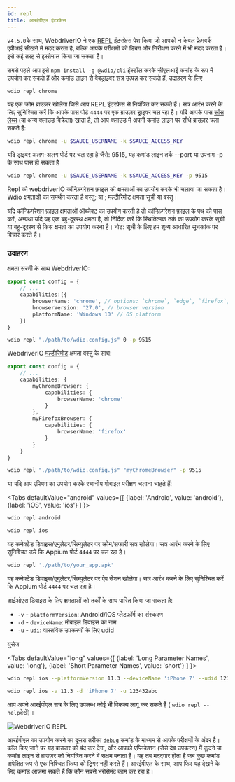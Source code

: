 ```yaml
---
id: repl
title: आरईपीएल इंटरफ़ेस
---
```


`v4.5.0`के साथ, WebdriverIO ने एक [REPL](https://en.wikipedia.org/wiki/Read%E2%80%93eval%E2%80%93print_loop) इंटरफ़ेस पेश किया जो आपको न केवल फ्रेमवर्क एपीआई सीखने में मदद करता है, बल्कि आपके परीक्षणों को डिबग और निरीक्षण करने में भी मदद करता है। इसे कई तरह से इस्तेमाल किया जा सकता है।

सबसे पहले आप इसे `npm install -g @wdio/cli` इंस्टॉल करके सीएलआई कमांड के रूप में उपयोग कर सकते हैं और कमांड लाइन से वेबड्राइवर सत्र उत्पन्न कर सकते हैं, उदाहरण के लिए

```sh
wdio repl chrome
```

यह एक क्रोम ब्राउज़र खोलेगा जिसे आप REPL इंटरफ़ेस से नियंत्रित कर सकते हैं। सत्र आरंभ करने के लिए सुनिश्चित करें कि आपके पास पोर्ट `4444` पर एक ब्राउज़र ड्राइवर चल रहा है। यदि आपके पास [सॉस लैब्स](https://saucelabs.com) (या अन्य क्लाउड विक्रेता) खाता है, तो आप क्लाउड में अपनी कमांड लाइन पर सीधे ब्राउज़र चला सकते हैं:

```sh
wdio repl chrome -u $SAUCE_USERNAME -k $SAUCE_ACCESS_KEY
```

यदि ड्राइवर अलग-अलग पोर्ट पर चल रहा है जैसे: 9515, यह कमांड लाइन तर्क --port या उपनाम -p के साथ पास हो सकता है

```sh
wdio repl chrome -u $SAUCE_USERNAME -k $SAUCE_ACCESS_KEY -p 9515
```

Repl को webdriverIO कॉन्फ़िगरेशन फ़ाइल की क्षमताओं का उपयोग करके भी चलाया जा सकता है। Wdio क्षमताओं का समर्थन करता है वस्तु; या ; मल्टीरिमोट क्षमता सूची या वस्तु।

यदि कॉन्फ़िगरेशन फ़ाइल क्षमताओं ऑब्जेक्ट का उपयोग करती है तो कॉन्फ़िगरेशन फ़ाइल के पथ को पास करें, अन्यथा यदि यह एक बहु-दूरस्थ क्षमता है, तो निर्दिष्ट करें कि स्थितित्मक तर्क का उपयोग करके सूची या बहु-दूरस्थ से किस क्षमता का उपयोग करना है। नोट: सूची के लिए हम शून्य आधारित सूचकांक पर विचार करते हैं।

### उदाहरण

क्षमता सरणी के साथ WebdriverIO:

```ts title="wdio.conf.ts example"
export const config = {
    // ...
    capabilities:[{
        browserName: 'chrome', // options: `chrome`, `edge`, `firefox`, `safari`, `chromium`
        browserVersion: '27.0', // browser version
        platformName: 'Windows 10' // OS platform
    }]
}
```

```sh
wdio repl "./path/to/wdio.config.js" 0 -p 9515
```

WebdriverIO [मल्टीरिमोट](https://webdriver.io/docs/multiremote/) क्षमता वस्तु के साथ:

```ts title="wdio.conf.ts example"
export const config = {
    // ...
    capabilities: {
        myChromeBrowser: {
            capabilities: {
                browserName: 'chrome'
            }
        },
        myFirefoxBrowser: {
            capabilities: {
                browserName: 'firefox'
            }
        }
    }
}
```

```sh
wdio repl "./path/to/wdio.config.js" "myChromeBrowser" -p 9515
```

या यदि आप एपियम का उपयोग करके स्थानीय मोबाइल परीक्षण चलाना चाहते हैं:

<Tabs
  defaultValue="android"
  values={[
    {label: 'Android', value: 'android'},
 {label: 'iOS', value: 'ios'}
 ]
}>
<TabItem value="android">

```sh
wdio repl android
```

</TabItem>
<TabItem value="ios">

```sh
wdio repl ios
```

</TabItem>
</Tabs>

यह कनेक्टेड डिवाइस/एमुलेटर/सिम्युलेटर पर क्रोम/सफारी सत्र खोलेगा। सत्र आरंभ करने के लिए सुनिश्चित करें कि Appium पोर्ट `4444` पर चल रहा है।

```sh
wdio repl './path/to/your_app.apk'
```

यह कनेक्टेड डिवाइस/एमुलेटर/सिम्युलेटर पर ऐप सेशन खोलेगा। सत्र आरंभ करने के लिए सुनिश्चित करें कि Appium पोर्ट `4444` पर चल रहा है।

आईओएस डिवाइस के लिए क्षमताओं को तर्कों के साथ पारित किया जा सकता है:

* `-v`      - `platformVersion`: Android/iOS प्लेटफ़ॉर्म का संस्करण
* `-d`      - `deviceName`: मोबाइल डिवाइस का नाम
* `-u`      - `udi`: वास्तविक उपकरणों के लिए udid

युसेज

<Tabs
  defaultValue="long"
  values={[
    {label: 'Long Parameter Names', value: 'long'},
 {label: 'Short Parameter Names', value: 'short'}
 ]
}>
<TabItem value="long">

```sh
wdio repl ios --platformVersion 11.3 --deviceName 'iPhone 7' --udid 123432abc
```

</TabItem>
<TabItem value="short">

```sh
wdio repl ios -v 11.3 -d 'iPhone 7' -u 123432abc
```

</TabItem>
</Tabs>

आप अपने आरईपीएल सत्र के लिए उपलब्ध कोई भी विकल्प लागू कर सकते हैं ( `wdio repl --help`देखें)।

![WebdriverIO REPL](https://webdriver.io/img/repl.gif)

आरईपीएल का उपयोग करने का दूसरा तरीका [`debug`](/docs/api/browser/debug) कमांड के माध्यम से आपके परीक्षणों के अंदर है। कॉल किए जाने पर यह ब्राउज़र को बंद कर देगा, और आपको एप्लिकेशन (जैसे देव उपकरण) में कूदने या कमांड लाइन से ब्राउज़र को नियंत्रित करने में सक्षम बनाता है। यह तब मददगार होता है जब कुछ कमांड अपेक्षित रूप से एक निश्चित क्रिया को ट्रिगर नहीं करते हैं। आरईपीएल के साथ, आप फिर यह देखने के लिए कमांड आज़मा सकते हैं कि कौन सबसे भरोसेमंद काम कर रहा है।

